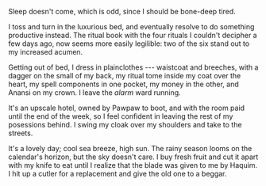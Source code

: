 Sleep doesn't come, which is odd, since I should be bone-deep tired.

I toss and turn in the luxurious bed, and eventually resolve to do something
productive instead. The ritual book with the four rituals I couldn't decipher
a few days ago, now seems more easily legilible: two of the six stand out to my
increased acumen.

Getting out of bed, I dress in plainclothes --- waistcoat and breeches, with a
dagger on the small of my back, my ritual tome inside my coat over the heart, my spell
components in one pocket, my money in the other, and Anansi on my crown. I leave the _alarm_ ward running.

It's an upscale hotel, owned by Pawpaw to boot, and with the room paid until the end
of the week, so I feel confident in leaving the rest of my posessions behind. I swing my cloak over
my shoulders and take to the streets.

It's a lovely day; cool sea breeze, high sun. The rainy season looms on the calendar's horizon, but
the sky doesn't care. I buy fresh fruit and cut it apart with my knife to eat until I realize that the
blade was given to me by Haquim. I hit up a cutler for a replacement and give the old one to a beggar.


